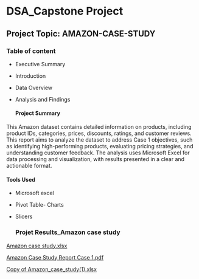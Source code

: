 # DSA_Capstone Project

## Project Topic: AMAZON-CASE-STUDY

### Table of content
- Executive Summary
- Introduction
- Data Overview
- Analysis and Findings

  #### Project Summary

This Amazon dataset contains detailed information on products, including product IDs,
categories, prices, discounts, ratings, and customer reviews. This report aims to analyze the dataset to address Case 1 objectives, such as identifying high-performing products,
evaluating pricing strategies, and understanding customer feedback. The analysis uses
Microsoft Excel for data processing and visualization, with results presented in a clear and
actionable format.

#### Tools Used

- Microsoft excel
- Pivot Table- Charts
- Slicers

  ### Projet Results_Amazon case study

[Amazon case study.xlsx](https://github.com/user-attachments/files/21080652/Amazon.case.study.xlsx)

[Amazon Case Study Report Case 1.pdf](https://github.com/user-attachments/files/21080661/Amazon.Case.Study.Report.Case.1.pdf)

[Copy of Amazon_case_study(1).xlsx](https://github.com/user-attachments/files/21080677/Copy.of.Amazon_case_study.1.xlsx)



  



